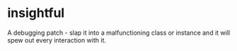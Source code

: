 insightful
==========

A debugging patch - slap it into a malfunctioning class or instance and it will spew out every interaction with it.
